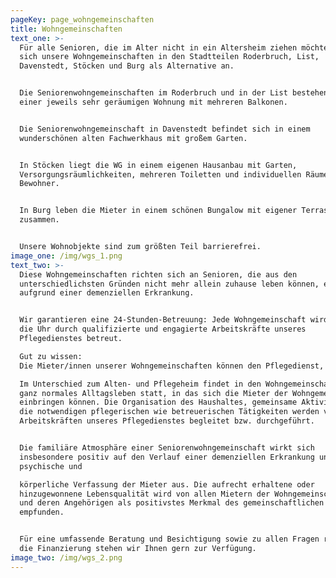 ```yaml
---
pageKey: page_wohngemeinschaften
title: Wohngemeinschaften
text_one: >-
  Für alle Senioren, die im Alter nicht in ein Altersheim ziehen möchten, bieten
  sich unsere Wohngemeinschaften in den Stadtteilen Roderbruch, List,
  Davenstedt, Stöcken und Burg als Alternative an.


  Die Seniorenwohngemeinschaften im Roderbruch und in der List bestehen aus
  einer jeweils sehr geräumigen Wohnung mit mehreren Balkonen.


  Die Seniorenwohngemeinschaft in Davenstedt befindet sich in einem
  wunderschönen alten Fachwerkhaus mit großem Garten.


  In Stöcken liegt die WG in einem eigenen Hausanbau mit Garten,
  Versorgungsräumlichkeiten, mehreren Toiletten und individuellen Räumen für die
  Bewohner.


  In Burg leben die Mieter in einem schönen Bungalow mit eigener Terrasse
  zusammen.


  Unsere Wohnobjekte sind zum größten Teil barrierefrei.
image_one: /img/wgs_1.png
text_two: >-
  Diese Wohngemeinschaften richten sich an Senioren, die aus den
  unterschiedlichsten Gründen nicht mehr allein zuhause leben können, etwa
  aufgrund einer demenziellen Erkrankung.


  Wir garantieren eine 24-Stunden-Betreuung: Jede Wohngemeinschaft wird rund um
  die Uhr durch qualifizierte und engagierte Arbeitskräfte unseres
  Pflegedienstes betreut.

  Gut zu wissen:
  Die Mieter/innen unserer Wohngemeinschaften können den Pflegedienst, der sie pflegt, grundsätzlich frei wählen.

  Im Unterschied zum Alten- und Pflegeheim findet in den Wohngemeinschaften ein
  ganz normales Alltagsleben statt, in das sich die Mieter der Wohngemeinschaft
  einbringen können. Die Organisation des Haushaltes, gemeinsame Aktivitäten und
  die notwendigen pflegerischen wie betreuerischen Tätigkeiten werden von den
  Arbeitskräften unseres Pflegedienstes begleitet bzw. durchgeführt.


  Die familiäre Atmosphäre einer Seniorenwohngemeinschaft wirkt sich
  insbesondere positiv auf den Verlauf einer demenziellen Erkrankung und auf die
  psychische und

  körperliche Verfassung der Mieter aus. Die aufrecht erhaltene oder
  hinzugewonnene Lebensqualität wird von allen Mietern der Wohngemeinschaften
  und deren Angehörigen als positivstes Merkmal des gemeinschaftlichen Lebens
  empfunden.


  Für eine umfassende Beratung und Besichtigung sowie zu allen Fragen rund um
  die Finanzierung stehen wir Ihnen gern zur Verfügung.
image_two: /img/wgs_2.png
---
```


